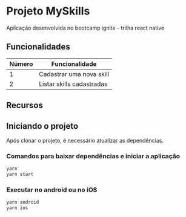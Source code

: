 # Projeto MySkills

Aplicação desenvolvida no bootcamp ignite - trilha react native

## Funcionalidades

| Número | Funcionalidade |
| - | - |
| 1 | Cadastrar uma nova skill |
| 2 | Listar skills cadastradas |

## Recursos

## Iniciando o projeto

Após clonar o projeto, é necessário atualizar as dependências.

### Comandos para baixar dependências e iniciar a aplicação

```bash
yarn
yarn start
```

### Executar no android ou no iOS

```bash
yarn android
yarn ios
```
